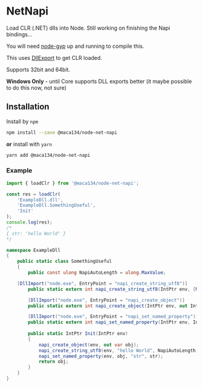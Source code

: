 # NetNapi

Load CLR (.NET) dlls into Node. Still working on finishing the Napi bindings...

You will need [node-gyp](https://github.com/nodejs/node-gyp) up and running to compile this.

This uses [DllExport](https://github.com/3F/DllExport) to get CLR loaded.

Supports 32bit and 64bit.

**Windows Only** - until Core supports DLL exports better (it maybe possible to do this now, not sure)

## Installation

Install by `npm`

```sh
npm install --save @maca134/node-net-napi
```

**or** install with `yarn`

```sh
yarn add @maca134/node-net-napi
```

### Example

```typescript
import { loadClr } from '@maca134/node-net-napi';

const res = loadClr(
	'ExampleDll.dll',
	'ExampleDll.SomethingUseful',
	'Init'
);
console.log(res);
/*
{ str: 'hello World' }
*/
```

```csharp
namespace ExampleDll
{
    public static class SomethingUseful
    {
        public const ulong NapiAutoLength = ulong.MaxValue;

	[DllImport("node.exe", EntryPoint = "napi_create_string_utf8")]
        public static extern int napi_create_string_utf8(IntPtr env, [MarshalAs(UnmanagedType.LPStr)] string name, ulong length, out IntPtr res);

        [DllImport("node.exe", EntryPoint = "napi_create_object")]
        public static extern int napi_create_object(IntPtr env, out IntPtr res);

        [DllImport("node.exe", EntryPoint = "napi_set_named_property")]
        public static extern int napi_set_named_property(IntPtr env, IntPtr obj, [MarshalAs(UnmanagedType.LPStr)] string name, IntPtr val);
        		
        public static IntPtr Init(IntPtr env)
        {
            napi_create_object(env, out var obj);
            napi_create_string_utf8(env, "hello World", NapiAutoLength, out var str);
            napi_set_named_property(env, obj, "str", str);
            return obj;
        }
    }
}
```

